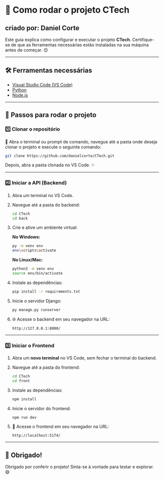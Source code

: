 # 🚀 Como rodar o projeto CTech
## criado por: Daniel Corte

Este guia explica como configurar e executar o projeto **CTech**. Certifique-se de que as ferramentas necessárias estão instaladas na sua máquina antes de começar. 😊

---

## 🛠️ Ferramentas necessárias
- [Visual Studio Code (VS Code)](https://code.visualstudio.com/)
- [Python](https://www.python.org/)
- [Node.js](https://nodejs.org/)

---

## 📜 Passos para rodar o projeto

### 1️⃣ Clonar o repositório
📂 Abra o terminal ou prompt de comando, navegue até a pasta onde deseja clonar o projeto e execute o seguinte comando:

```bash
git clone https://github.com/danielcorte/CTech.git
```

Depois, abra a pasta clonada no VS Code. ✨

---

### 2️⃣ Iniciar a API (Backend)
1. Abra um terminal no VS Code.
2. Navegue até a pasta do backend:

    ```bash
    cd CTech
    cd back
    ```

3. Crie e ative um ambiente virtual:

    **No Windows:**
    ```bash
    py -m venv env
    env\scripts\activate
    ```

    **No Linux/Mac:**
    ```bash
    python3 -m venv env
    source env/bin/activate
    ```

4. Instale as dependências:

    ```bash
    pip install -r requirements.txt
    ```

5. Inicie o servidor Django:

    ```bash
    py manage.py runserver
    ```

6. 🌐 Acesse o backend em seu navegador na URL:

    ```
    http://127.0.0.1:8000/
    ```

---

### 3️⃣ Iniciar o Frontend
1. Abra um **novo terminal** no VS Code, sem fechar o terminal do backend.
2. Navegue até a pasta do frontend:

    ```bash
    cd CTech
    cd front
    ```

3. Instale as dependências:

    ```bash
    npm install
    ```

4. Inicie o servidor do frontend:

    ```bash
    npm run dev
    ```

5. 🌟 Acesse o frontend em seu navegador na URL:

    ```
    http://localhost:5174/
    ```

---

## 🎉 Obrigado!
Obrigado por conferir o projeto! Sinta-se à vontade para testar e explorar. 😄
